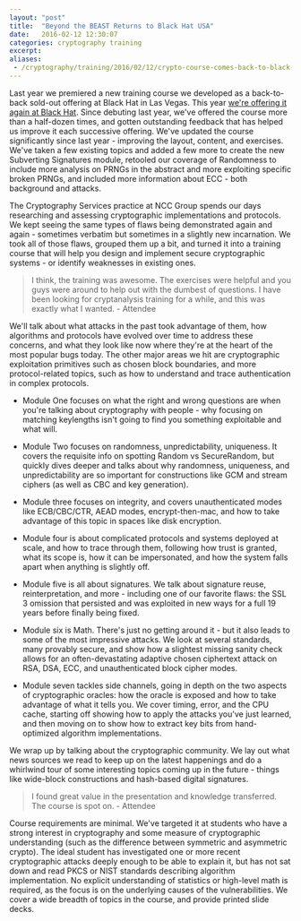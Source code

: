 ```yaml
---
layout: "post"
title:  "Beyond the BEAST Returns to Black Hat USA"
date:   2016-02-12 12:30:07
categories: cryptography training
excerpt: 
aliases:
 - /cryptography/training/2016/02/12/crypto-course-comes-back-to-black-hat.html
---
```


Last year we premiered a new training course we developed as a back-to-back sold-out offering at Black Hat in Las Vegas. This year [we're offering it again at Black Hat](https://www.blackhat.com/us-16/training/beyond-the-beast-a-broad-survey-of-crypto-vulnerabilities.html). Since debuting last year, we've offered the course more than a half-dozen times, and gotten outstanding feedback that has helped us improve it each successive offering. We've updated the course significantly since last year - improving the layout, content, and exercises. We've taken a few existing topics and added a few more to create the new Subverting Signatures module, retooled our coverage of Randomness to include more analysis on PRNGs in the abstract and more exploiting specific broken PRNGs, and included more information about ECC - both background and attacks.

The Cryptography Services practice at NCC Group spends our days researching and assessing cryptographic implementations and protocols. We kept seeing the same types of flaws being demonstrated again and again - sometimes verbatim but sometimes in a slightly new incarnation. We took all of those flaws, grouped them up a bit, and turned it into a training course that will help you design and implement secure cryptographic systems - or identify weaknesses in existing ones.

> I think, the training was awesome. The exercises were helpful and you guys were around to help out with the dumbest of questions. I have been looking for cryptanalysis training for a while, and this was exactly what I wanted. - Attendee

We'll talk about what attacks in the past took advantage of them, how algorithms and protocols have evolved over time to address these concerns, and what they look like now where they're at the heart of the most popular bugs today. The other major areas we hit are cryptographic exploitation primitives such as chosen block boundaries, and more protocol-related topics, such as how to understand and trace authentication in complex protocols. 

* Module One focuses on what the right and wrong questions are when you're talking about cryptography with people - why focusing on matching keylengths isn't going to find you something exploitable and what will.

* Module Two focuses on randomness, unpredictability, uniqueness. It covers the requisite info on spotting Random vs SecureRandom, but quickly dives deeper and talks about why randomness, uniqueness, and unpredictability are so important for constructions like GCM and stream ciphers (as well as CBC and key generation).

* Module three focuses on integrity, and covers unauthenticated modes like ECB/CBC/CTR, AEAD modes, encrypt-then-mac, and how to take advantage of this topic in spaces like disk encryption.

* Module four is about complicated protocols and systems deployed at scale, and how to trace through them, following how trust is granted, what its scope is, how it can be impersonated, and how the system falls apart when anything is slightly off.

* Module five is all about signatures. We talk about signature reuse, reinterpretation, and more - including one of our favorite flaws: the SSL 3 omission that persisted and was exploited in new ways for a full 19 years before finally being fixed.

* Module six is Math. There's just no getting around it - but it also leads to some of the most impressive attacks. We look at several standards, many provably secure, and show how a slightest missing sanity check allows for an often-devastating adaptive chosen ciphertext attack on RSA, DSA, ECC, and unauthenticated block cipher modes.

* Module seven tackles side channels, going in depth on the two aspects of cryptographic oracles: how the oracle is exposed and how to take advantage of what it tells you. We cover timing, error, and the CPU cache, starting off showing how to apply the attacks you've just learned, and then moving on to show how to extract key bits from hand-optimized algorithm implementations.


We wrap up by talking about the cryptographic community. We lay out what news sources we read to keep up on the latest happenings and do a whirlwind tour of some interesting topics coming up in the future - things like wide-block constructions and hash-based digital signatures. 

> I found great value in the presentation and knowledge transferred. The course is spot on. - Attendee

Course requirements are minimal.  We've targeted it at students who have a strong interest in cryptography and some measure of cryptographic understanding (such as the difference between symmetric and asymmetric crypto). The ideal student has investigated one or more recent cryptographic attacks deeply enough to be able to explain it, but has not sat down and read PKCS or NIST standards describing algorithm implementation. No explicit understanding of statistics or high-level math is required, as the focus is on the underlying causes of the vulnerabilities. We cover a wide breadth of topics in the course, and provide printed slide decks.

